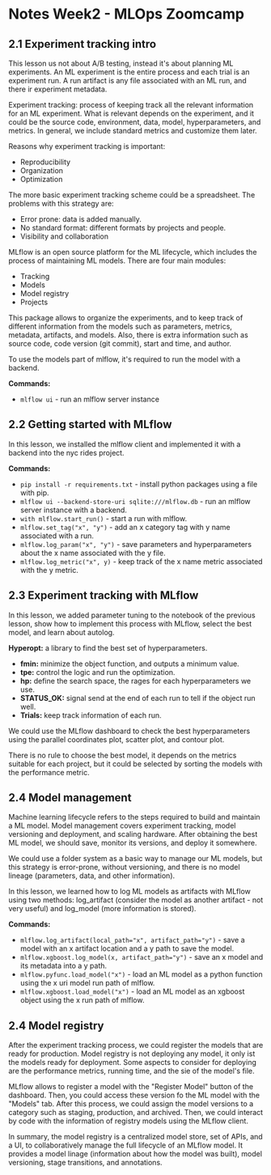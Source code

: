 # Notes Week2 - MLOps Zoomcamp

## 2.1 Experiment tracking intro

This lesson us not about A/B testing, instead it's about planning ML experiments. An ML experiment is the entire process and each trial is an experiment run. A run artifact is any file associated with an ML run, and there ir experiment metadata.

Experiment tracking: process of keeping track all the relevant information for an ML experiment. What is relevant depends on the experiment, and it could be the source code, environment, data, model, hyperparameters, and metrics. In general, we include standard metrics and customize them later.

Reasons why experiment tracking is important:

* Reproducibility
* Organization
* Optimization

The more basic experiment tracking scheme could be a spreadsheet. The problems with this strategy are:

* Error prone: data is added manually.
* No standard format: different formats by projects and people.
* Visibility and collaboration

MLflow is an open source platform for the ML lifecycle, which includes the process of maintaining ML models. There are four main modules:

* Tracking
* Models
* Model registry
* Projects

This package allows to organize the experiments, and to keep track of different information from the models such as parameters, metrics, metadata, artifacts, and models. Also, there is extra information such as source code, code version (git commit), start and time, and author.

To use the models part of mlflow, it's required to run the model with a backend.

**Commands:**

* `mlflow ui` - run an mlflow server instance

## 2.2 Getting started with MLflow

In this lesson, we installed the mlflow client and implemented it with a backend into the nyc rides project.

**Commands:**

* `pip install -r requirements.txt` - install python packages using a file with pip.
* `mlflow ui --backend-store-uri sqlite:///mlflow.db` - run an mlflow server instance with a backend.
* `with mlflow.start_run()` - start a run with mlflow.
* `mlflow.set_tag("x", "y")` - add an x category tag with y name associated with a run.
* `mlflow.log_param("x", "y")` - save parameters and hyperparameters about the x name associated with the y file.
* `mlflow.log_metric("x", y)` - keep track of the x name metric associated with the y metric.

## 2.3 Experiment tracking with MLflow

In this lesson, we added parameter tuning to the notebook of the previous lesson, show how to implement this process with MLflow, select the best model, and learn about autolog.

**Hyperopt:** a library to find the best set of hyperparameters.

* **fmin:** minimize the object function, and outputs a minimum value.
* **tpe:** control the logic and run the optimization.
* **hp:** define the search space, the rages for each hyperparameters we use.
* **STATUS_OK:** signal send at the end of each run to tell if the object run well.
* **Trials:** keep track information of each run.

We could use the MLflow dashboard to check the best hyperparameters using the parallel coordinates plot, scatter plot, and contour plot.

There is no rule to choose the best model, it depends on the metrics suitable for each project, but it could be selected by sorting the models with the performance metric.

## 2.4 Model management

Machine learning lifecycle refers to the steps required to build and maintain a ML model. Model management covers experiment tracking, model versioning and deployment, and scaling hardware. After obtaining the best ML model, we should save, monitor its versions, and deploy it somewhere.

We could use a folder system as a basic way to manage our ML models, but this strategy is error-prone, without versioning, and there is no model lineage (parameters, data, and other information).

In this lesson, we learned how to log ML models as artifacts with MLflow using two methods: log_artifact (consider the model as another artifact - not very useful) and log_model (more information is stored).

**Commands:**

* `mlflow.log_artifact(local_path="x", artifact_path="y")` - save a model with an x artifact location and a y path to save the model.
* `mlflow.xgboost.log_model(x, artifact_path="y")` - save an x model and its metadata into a y path.
* `mlflow.pyfunc.load_model("x")` - load an ML model as a python function using the x uri model run path of mlflow.
* `mlflow.xgboost.load_model("x")` - load an ML model as an xgboost object using the x run path of mlflow.

## 2.4 Model registry

After the experiment tracking process, we could register the models that are ready for production. Model registry is not deploying any model, it only ist the models ready for deployment. Some aspects to consider for deploying are the performance metrics, running time, and the sie of the model's file.

MLflow allows to register a model with the "Register Model" button of the dashboard. Then, you could access these version fo the ML model with the "Models" tab. After this process, we could assign the model versions to a category such as staging, production, and archived. Then, we could interact by code with the information of registry models using the MLflow client.

In summary, the model registry is a centralized model store, set of APIs, and a UI, to collaboratively manage the full lifecycle of an MLflow model. It provides a model linage (information about how the model was built), model versioning, stage transitions, and annotations.
